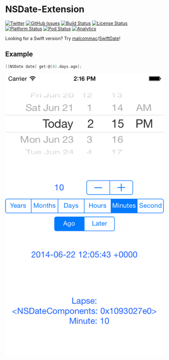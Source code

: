 # NSDate-Extension

[![Twitter](http://img.shields.io/badge/contact-@alexruperez-blue.svg?style=flat)](http://twitter.com/alexruperez)
[![GitHub Issues](http://img.shields.io/github/issues/alexruperez/NSDate-Extension.svg?style=flat)](http://github.com/alexruperez/NSDate-Extension/issues)
[![Build Status](http://img.shields.io/travis/alexruperez/NSDate-Extension.svg?style=flat)](https://travis-ci.org/alexruperez/NSDate-Extension)
[![License Status](http://img.shields.io/cocoapods/l/NSDate-Extension.svg?style=flat)](http://opensource.org/licenses/MIT)
[![Platform Status](http://img.shields.io/cocoapods/p/NSDate-Extension.svg?style=flat)](https://developer.apple.com)
[![Pod Status](http://img.shields.io/cocoapods/v/NSDate-Extension.svg?style=flat)](https://github.com/CocoaPods/Specs/blob/master/Specs/NSDate-Extension/0.0.2/NSDate-Extension.podspec.json)
[![Analytics](https://ga-beacon.appspot.com/UA-55329295-1/NSDate-Extension/readme?pixel)](https://github.com/igrigorik/ga-beacon)

Looking for a Swift version? Try [malcommac](http://github.com/malcommac)/[SwiftDate](http://malcommac.github.io/SwiftDate/)!

## Example
```objectivec
[[NSDate date] get:@(8).days.ago];
```

![NSDate-Extension](https://raw.githubusercontent.com/alexruperez/NSDate-Extension/master/Example.png)
